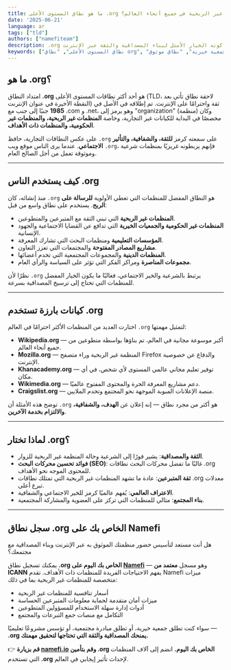 ```yaml
---
title: ما هو نطاق المستوى الأعلى .org ولماذا هو موثوق به من قبل المنظمات غير الربحية في جميع أنحاء العالم؟
date: '2025-06-21'
language: ar
tags: ["tld"]
authors: ["namefiteam"]
description: .org هو النطاق الموثوق به للمنظمات غير الربحية، المنظمات غير الحكومية، والمنظمات ذات الأهداف. تعرف على سبب كونه الخيار الأمثل لبناء المصداقية والثقة عبر الإنترنت.
keywords: ["نطاق المستوى الأعلى", "نطاق org", "غير ربحي", "منظمات غير حكومية", "جمعية خيرية", "نطاق موثوق"]
---
```



## **ما هو .org؟**

امتداد النطاق **.org** هو أحد أكثر نطاقات المستوى الأعلى (TLD، لاحقة نطاق تأتي بعد النقطة الأخيرة في عنوان الإنترنت) ثقة واحترامًا على الإنترنت. تم إطلاقه في الأصل في **1985** جنبًا إلى جنب مع .com و .net، وهو يرمز إلى "organization" (منظمة) وكان مخصصًا في البداية للكيانات غير التجارية، وخاصة **المنظمات غير الربحية، والمنظمات غير الحكومية، والمنظمات ذات الأهداف**.

على عكس النطاقات التجارية، حافظ `.org` على سمعته كرمز **للثقة، والشفافية، والتأثير الاجتماعي**. عندما يرى الناس موقع ويب `.org`، فإنهم يربطونه غريزيًا بمنظمات شرعية وموثوقة تعمل من أجل الصالح العام.

---

## **كيف يستخدم الناس .org**

منذ إنشائه، كان `.org` هو النطاق المفضل للمنظمات التي تعطي الأولوية **للرسالة على الربح**. يستخدم على نطاق واسع من قبل:

*   **المنظمات غير الربحية** التي تبني الثقة مع المتبرعين والمتطوعين.
*   **المنظمات غير الحكومية والجمعيات الخيرية** التي تدافع عن القضايا الاجتماعية والجهود الإنسانية.
*   **المؤسسات التعليمية** ومنظمات البحث التي تشارك المعرفة.
*   **مشاريع المصادر المفتوحة** والمجتمعات التي تعزز التعاون.
*   **المنظمات الدينية** والمجموعات المجتمعية التي تخدم أعضائها.
*   **مجموعات المناصرة** ومراكز الفكر التي تؤثر على السياسة والرأي العام.

نظرًا لأن `.org` يرتبط بالشرعية والخير الاجتماعي، فغالبًا ما يكون الخيار المفضل للمنظمات التي تحتاج إلى ترسيخ المصداقية بسرعة.

---

## **كيانات بارزة تستخدم .org**

اختارت العديد من المنظمات الأكثر احترامًا في العالم `.org` لتمثيل مهمتها:

*   **Wikipedia.org** — أكبر موسوعة مجانية في العالم، تم بناؤها بواسطة متطوعين من جميع أنحاء العالم.
*   **Mozilla.org** — المنظمة غير الربحية وراء متصفح Firefox والدفاع عن خصوصية الإنترنت.
*   **Khanacademy.org** — توفير تعليم مجاني عالمي المستوى لأي شخص، في أي مكان.
*   **Wikimedia.org** — دعم مشاريع المعرفة الحرة والمحتوى المفتوح عالميًا.
*   **Craigslist.org** — منصة الإعلانات المبوبة الموجهة نحو المجتمع وتخدم الملايين.

توضح هذه الأمثلة أن `.org` هو أكثر من مجرد نطاق — إنه إعلان عن **الهدف، والشفافية، والالتزام بخدمة الآخرين**.

---

## **لماذا تختار .org؟**

*   **الثقة والمصداقية**: يشير فورًا إلى الشرعية وحالة المنظمة غير الربحية للزوار.
*   **فوائد تحسين محركات البحث (SEO)**: غالبًا ما تفضل محركات البحث نطاقات .org للمحتوى الموجه نحو الأهداف.
*   **ثقة المتبرعين**: عادة ما تشهد المنظمات غير الربحية التي تمتلك نطاقات .org معدلات تبرع أعلى.
*   **الاعتراف العالمي**: يُفهم عالميًا كرمز للخير الاجتماعي والشفافية.
*   **بناء المجتمع**: مثالي للمنظمات التي تركز على العضوية والمشاركة المجتمعية.

---

## **سجل نطاق .org الخاص بك على Namefi**

هل أنت مستعد لتأسيس حضور منظمتك الموثوق به عبر الإنترنت وبناء المصداقية مع مجتمعك؟

يمكنك تسجيل نطاق **.org الخاص بك اليوم على [Namefi](https://namefi.io)** — وهو مسجل **معتمد من ICANN** يفهم الاحتياجات الفريدة للمنظمات ذات الأهداف. تقدم Namefi ميزات متخصصة للمنظمات غير الربحية بما في ذلك:

*   أسعار تنافسية للمنظمات غير الربحية
*   ميزات أمان متقدمة لحماية معلومات المتبرعين الحساسة
*   أدوات إدارة سهلة الاستخدام للمسؤولين المتطوعين
*   التكامل مع منصات جمع التبرعات والمجتمع

سواء كنت تطلق جمعية خيرية، أو تطلق مبادرة مجتمعية، أو تؤسس مشروعًا تعليميًا — **.org يمنحك المصداقية والثقة التي تحتاجها لتحقيق مهمتك.**

👉 **قم بزيارة [namefi.io](https://namefi.io) وقم بتأمين .org الخاص بك اليوم.**
انضم إلى آلاف المنظمات التي تستخدم **.org** لإحداث تأثير إيجابي في العالم.